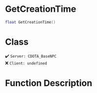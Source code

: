 # GetCreationTime
```lua
float GetCreationTime()
```
# Class
✔️ `Server: CDOTA_BaseNPC`  
❌ `Client: undefined`  

# Function Description

